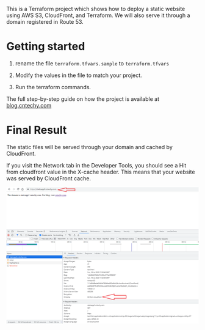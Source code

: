 This is a Terraform project which shows how to deploy a static website using AWS S3, CloudFront, and Terraform. We will also serve it through a domain registered in Route 53. 

# Getting started

1. rename the file `terraform.tfvars.sample` to `terraform.tfvars` 

2. Modify the values in the file to match your project. 

3. Run the terraform commands. 

The full step-by-step guide on how the project is available at [blog.cntechy.com](https://blog.cntechy.com/how-to-deploy-your-static-site-with-terraform-s3-and-cloudfront)

# Final Result

The static files will be served through your domain and cached by CloudFront.

If you visit the Network tab in the Developer Tools, you should see a Hit from cloudfront  value in the X-cache header. This means that your website was served by CloudFront cache. 

![Deployed Website](./images/deployed%20website.png)
